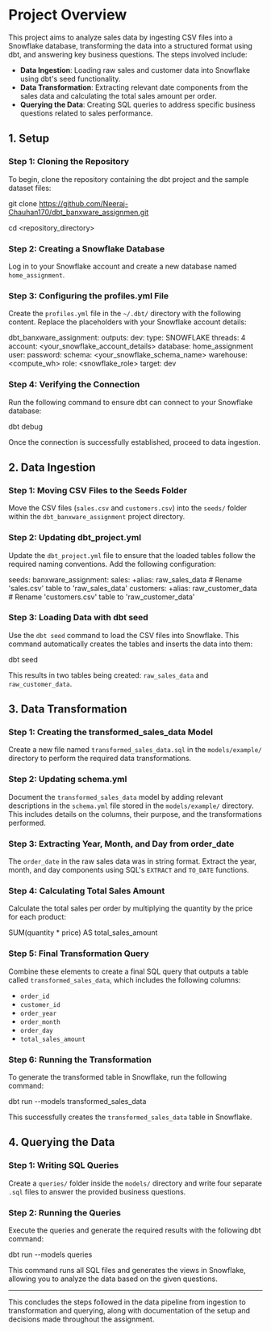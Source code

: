 # Project Overview

This project aims to analyze sales data by ingesting CSV files into a Snowflake database, transforming the data into a structured format using dbt, and answering key business questions. The steps involved include:

- **Data Ingestion**: Loading raw sales and customer data into Snowflake using dbt's seed functionality.
- **Data Transformation**: Extracting relevant date components from the sales data and calculating the total sales amount per order.
- **Querying the Data**: Creating SQL queries to address specific business questions related to sales performance.

## 1. Setup

### Step 1: Cloning the Repository

To begin, clone the repository containing the dbt project and the sample dataset files:

git clone <https://github.com/Neeraj-Chauhan170/dbt_banxware_assignmen.git> 

cd <repository_directory>


### Step 2: Creating a Snowflake Database

Log in to your Snowflake account and create a new database named `home_assignment`.

### Step 3: Configuring the profiles.yml File

Create the `profiles.yml` file in the `~/.dbt/` directory with the following content. Replace the placeholders with your Snowflake account details:

dbt_banxware_assignment: outputs: dev: type: SNOWFLAKE threads: 4 account: <your_snowflake_account_details> database: home_assignment user: <login-name> password: <yourpassword> schema: <your_snowflake_schema_name> warehouse: <compute_wh> role: <snowflake_role> target: dev


### Step 4: Verifying the Connection

Run the following command to ensure dbt can connect to your Snowflake database:

dbt debug


Once the connection is successfully established, proceed to data ingestion.

## 2. Data Ingestion

### Step 1: Moving CSV Files to the Seeds Folder

Move the CSV files (`sales.csv` and `customers.csv`) into the `seeds/` folder within the `dbt_banxware_assignment` project directory.

### Step 2: Updating dbt_project.yml

Update the `dbt_project.yml` file to ensure that the loaded tables follow the required naming conventions. Add the following configuration:

seeds: banxware_assignment: sales: +alias: raw_sales_data # Rename 'sales.csv' table to 'raw_sales_data' customers: +alias: raw_customer_data # Rename 'customers.csv' table to 'raw_customer_data'

### Step 3: Loading Data with dbt seed

Use the `dbt seed` command to load the CSV files into Snowflake. This command automatically creates the tables and inserts the data into them:

dbt seed

This results in two tables being created: `raw_sales_data` and `raw_customer_data`.

## 3. Data Transformation

### Step 1: Creating the transformed_sales_data Model

Create a new file named `transformed_sales_data.sql` in the `models/example/` directory to perform the required data transformations.

### Step 2: Updating schema.yml

Document the `transformed_sales_data` model by adding relevant descriptions in the `schema.yml` file stored in the `models/example/` directory. This includes details on the columns, their purpose, and the transformations performed.

### Step 3: Extracting Year, Month, and Day from order_date

The `order_date` in the raw sales data was in string format. Extract the year, month, and day components using SQL's `EXTRACT` and `TO_DATE` functions.

### Step 4: Calculating Total Sales Amount

Calculate the total sales per order by multiplying the quantity by the price for each product:

SUM(quantity * price) AS total_sales_amount


### Step 5: Final Transformation Query

Combine these elements to create a final SQL query that outputs a table called `transformed_sales_data`, which includes the following columns:

- `order_id`
- `customer_id`
- `order_year`
- `order_month`
- `order_day`
- `total_sales_amount`

### Step 6: Running the Transformation

To generate the transformed table in Snowflake, run the following command:

dbt run --models transformed_sales_data


This successfully creates the `transformed_sales_data` table in Snowflake.

## 4. Querying the Data

### Step 1: Writing SQL Queries

Create a `queries/` folder inside the `models/` directory and write four separate `.sql` files to answer the provided business questions.

### Step 2: Running the Queries

Execute the queries and generate the required results with the following dbt command:

dbt run --models queries


This command runs all SQL files and generates the views in Snowflake, allowing you to analyze the data based on the given questions.

---

This concludes the steps followed in the data pipeline from ingestion to transformation and querying, along with documentation of the setup and decisions made throughout the assignment.


